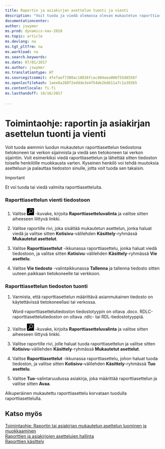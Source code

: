 ```yaml
---
title: Raportin ja asiakirjan asettelun tuonti ja vienti
description: "Voit tuoda ja viedä olemassa olevan mukautetun raporttiasettelun tiedostona tietokoneen tai verkon sijainnista ja sijaintiin."
documentationcenter: 
author: jswymer
ms.prod: dynamics-nav-2018
ms.topic: article
ms.devlang: na
ms.tgt_pltfrm: na
ms.workload: na
ms.search.keywords: 
ms.date: 07/01/2017
ms.author: jswymer
ms.translationtype: HT
ms.sourcegitcommit: 4fefaef7380ac10836fcac404eea006f55d8556f
ms.openlocfilehash: 1aee8a288f2eddde3e4f54de2bd611a7c1a393b5
ms.contentlocale: fi-fi
ms.lasthandoff: 10/16/2017

---
```

# <a name="how-to-import-and-export-a-report-or-document-layout"></a>Toimintaohje: raportin ja asiakirjan asettelun tuonti ja vienti
Voit tuoda aiemmin luodun mukautetun raporttiasettelun tiedostona tietokoneen tai verkon sijainnista ja viedä sen tietokoneen tai verkon sijaintiin. Voit esimerkiksi viedä raporttiasettelun ja lähettää sitten tiedoston toiselle henkilölle muokkausta varten. Kyseinen henkilö voi tehdä muutoksia asetteluun ja palauttaa tiedoston sinulle, jotta voit tuoda sen takaisin.  
  
> [!IMPORTANT]  
>  Et voi tuoda tai viedä valmiita raporttiasetteluita.  
  
### <a name="to-export-a-report-layout-to-a-file"></a>Raporttiasettelun vienti tiedostoon  
  
1.  Valitse ![Etsi sivu tai raportti](media/ui-search/search_small.png "Etsi sivu tai raportti -kuvake") -kuvake, kirjoita **Raporttiasetteluvalinta** ja valitse sitten aiheeseen liittyvä linkki.  
  
2.  Valitse raportille rivi, joka sisältää mukautetun asettelun, jonka haluat viedä ja valitse sitten **Kotisivu**-välilehden **Käsittely**-ryhmässä **Mukautetut asettelut**.  
  
3.  Valitse **Raporttiasettelut** -ikkunassa raporttiasettelu, jonka haluat viedä tiedostoon, ja valitse sitten **Kotisivu**-välilehden **Käsittely**-ryhmässä **Vie asettelu**.  
  
4.  Valitse **Vie tiedosto** -valintaikkunassa **Tallenna** ja tallenna tiedosto sitten uuteen paikkaan tietokoneelle tai verkkoon.  
  
### <a name="to-import-a-report-layout-file"></a>Raporttiasettelun tiedoston tuonti  
  
1.  Varmista, että raporttiasettelun määrittävä asianmukainen tiedosto on käytettävissä tietokoneellasi tai verkossa.  
  
     Word-raporttiasettelutiedoston tiedostotyypin on oltava .docx. RDLC-raporttiasettelutiedoston on oltava .rdlc- tai RDL-tiedostotyyppiä.  
  
2.  Valitse ![Etsi sivu tai raportti](media/ui-search/search_small.png "Etsi sivu tai raportti -kuvake") -kuvake, kirjoita **Raporttiasetteluvalinta** ja valitse sitten aiheeseen liittyvä linkki.  
  
3.  Valitse raportille rivi, jolle haluat tuoda raporttiasettelun ja valitse sitten **Kotisivu**-välilehden **Käsittely**-ryhmässä **Mukautetut asettelut**.  
  
4.  Valitse **Raporttiasettelut** -ikkunassa raporttiasettelu, johon haluat tuoda tiedoston, ja valitse sitten **Kotisivu**-välilehden **Käsittely**-ryhmässä **Tuo asettelu**.  
  
5.  Valitse **Tuo**-valintaruudussa asiakirja, joka määrittää raporttiasettelun ja valitse sitten **Avaa**.  
  
 Alkuperäinen mukautettu raporttiasettelu korvataan tuodulla raporttiasettelulla.  
  
## <a name="see-also"></a>Katso myös  
 [Toimintaohje: Raportin tai asiakirjan mukautetun asettelun luominen ja muokkaaminen](ui-how-create-custom-report-layout.md)   
 [Raporttien ja asiakirjojen asettelujen hallinta](ui-manage-report-layouts.md)  
 [Raporttien käsittely](ui-work-report.md)    
